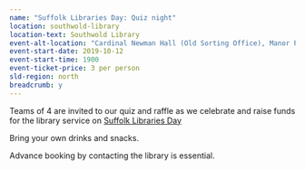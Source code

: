 ```yaml
---
name: "Suffolk Libraries Day: Quiz night"
location: southwold-library
location-text: Southwold Library
event-alt-location: "Cardinal Newman Hall (Old Sorting Office), Manor Park Road, Southwold, IP17 6AH"
event-start-date: 2019-10-12
event-start-time: 1900
event-ticket-price: 3 per person
sld-region: north
breadcrumb: y
---
```


Teams of 4 are invited to our quiz and raffle as we celebrate and raise funds for the library service on [Suffolk Libraries Day](/suffolk-libraries-day/)

Bring your own drinks and snacks.

Advance booking by contacting the library is essential.
